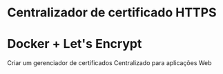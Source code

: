 # Centralizador de certificado HTTPS
# Docker + Let's Encrypt
 
Criar um gerenciador de certificados Centralizado para aplicações Web
